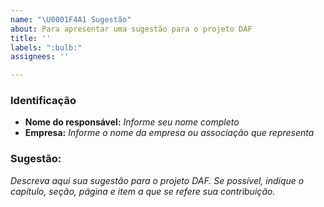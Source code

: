 ```yaml
---
name: "\U0001F4A1 Sugestão"
about: Para apresentar uma sugestão para o projeto DAF
title: ''
labels: ":bulb:"
assignees: ''

---
```


### Identificação
- **Nome do responsável:** *Informe seu nome completo*
- **Empresa:** *Informe o nome da empresa ou associação que representa*

### Sugestão:
*Descreva aqui sua sugestão para o projeto DAF. Se possível, indique o capítulo, seção, página e item a que se refere sua contribuição.*
